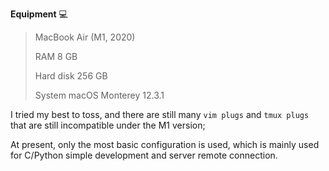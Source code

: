 **Equipment** 💻

> MacBook Air (M1, 2020)
>
> RAM 8 GB
>
> Hard disk 256 GB
>  
> System macOS Monterey 12.3.1

I tried my best to toss, and there are still many `vim plugs` and `tmux plugs` that are still incompatible under the M1 version; 

At present, only the most basic configuration is used, which is mainly used for C/Python simple development and server remote connection.

